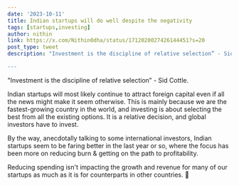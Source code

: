 ```yaml
---
date: '2023-10-11'
title: Indian startups will do well despite the negativity 
tags: [startups,investing]
author: nithin
link: https://x.com/Nithin0dha/status/1712020027426144451?s=20
post_type: tweet
description: "Investment is the discipline of relative selection” - Sid Cottle...

---
```


"Investment is the discipline of relative selection” - Sid Cottle.

Indian startups will most likely continue to attract foreign capital even if all the news might make it seem otherwise. This is mainly because we are the fastest-growing country in the world, and investing is about selecting the best from all the existing options. It is a relative decision, and global investors have to invest.

By the way, anecdotally talking to some international investors, Indian startups seem to be faring better in the last year or so, where the focus has been more on reducing burn & getting on the path to profitability.

Reducing spending isn't impacting the growth and revenue for many of our startups as much as it is for counterparts in other countries. 🤞
